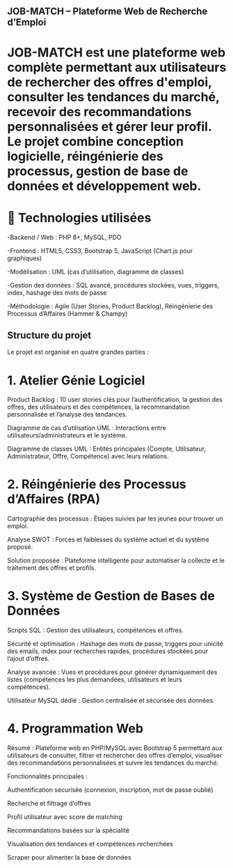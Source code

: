 ## JOB-MATCH – Plateforme Web de Recherche d’Emploi

# JOB-MATCH est une plateforme web complète permettant aux utilisateurs de rechercher des offres d'emploi, consulter les tendances du marché, recevoir des recommandations personnalisées et gérer leur profil. Le projet combine conception logicielle, réingénierie des processus, gestion de base de données et développement web.

# 🔧 Technologies utilisées

  -Backend / Web : PHP 8+, MySQL, PDO

  -Frontend : HTML5, CSS3, Bootstrap 5, JavaScript (Chart.js pour graphiques)

  -Modélisation : UML (cas d’utilisation, diagramme de classes)

  -Gestion des données : SQL avancé, procédures stockées, vues, triggers, index, hashage des mots de passe

  -Méthodologie : Agile (User Stories, Product Backlog), Réingénierie des Processus d’Affaires (Hammer & Champy)
  
##  Structure du projet

Le projet est organisé en quatre grandes parties :

# 1. Atelier Génie Logiciel

Product Backlog : 10 user stories clés pour l’authentification, la gestion des offres, des utilisateurs et des compétences, la recommandation personnalisée et l’analyse des tendances.

Diagramme de cas d’utilisation UML : Interactions entre utilisateurs/administrateurs et le système.

Diagramme de classes UML : Entités principales (Compte, Utilisateur, Administrateur, Offre, Compétence) avec leurs relations.

# 2. Réingénierie des Processus d’Affaires (RPA)

Cartographie des processus : Étapes suivies par les jeunes pour trouver un emploi.

Analyse SWOT : Forces et faiblesses du système actuel et du système proposé.

Solution proposée : Plateforme intelligente pour automatiser la collecte et le traitement des offres et profils.

# 3. Système de Gestion de Bases de Données

Scripts SQL : Gestion des utilisateurs, compétences et offres.

Sécurité et optimisation : Hashage des mots de passe, triggers pour unicité des emails, index pour recherches rapides, procédures stockées pour l’ajout d’offres.

Analyse avancée : Vues et procédures pour générer dynamiquement des listes (compétences les plus demandées, utilisateurs et leurs compétences).

Utilisateur MySQL dédié : Gestion centralisée et sécurisée des données.

# 4. Programmation Web

Résumé : Plateforme web en PHP/MySQL avec Bootstrap 5 permettant aux utilisateurs de consulter, filtrer et rechercher des offres d’emploi, visualiser des recommandations personnalisées et suivre les tendances du marché.

Fonctionnalités principales :

Authentification sécurisée (connexion, inscription, mot de passe oublié)

Recherche et filtrage d’offres

Profil utilisateur avec score de matching

Recommandations basées sur la spécialité

Visualisation des tendances et compétences recherchées

Scraper pour alimenter la base de données
